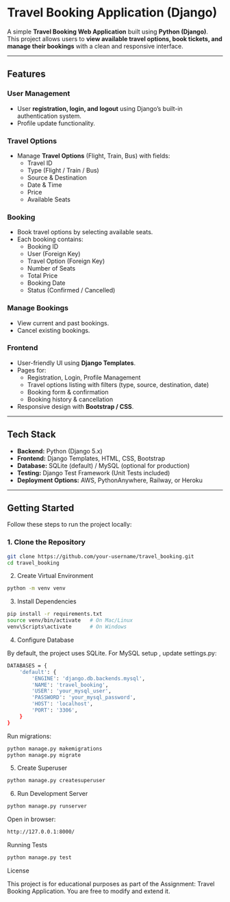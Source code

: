 #  Travel Booking Application (Django)

A simple **Travel Booking Web Application** built using **Python (Django)**.  
This project allows users to **view available travel options, book tickets, and manage their bookings** with a clean and responsive interface.

---


##  Features

###  User Management
- User **registration, login, and logout** using Django’s built-in authentication system.
- Profile update functionality.

###  Travel Options
- Manage **Travel Options** (Flight, Train, Bus) with fields:
  - Travel ID  
  - Type (Flight / Train / Bus)  
  - Source & Destination  
  - Date & Time  
  - Price  
  - Available Seats  

###  Booking
- Book travel options by selecting available seats.  
- Each booking contains:
  - Booking ID  
  - User (Foreign Key)  
  - Travel Option (Foreign Key)  
  - Number of Seats  
  - Total Price  
  - Booking Date  
  - Status (Confirmed / Cancelled)  

###  Manage Bookings
- View current and past bookings.  
- Cancel existing bookings.  

###  Frontend
- User-friendly UI using **Django Templates**.  
- Pages for:
  - Registration, Login, Profile Management  
  - Travel options listing with filters (type, source, destination, date)  
  - Booking form & confirmation  
  - Booking history & cancellation  
- Responsive design with **Bootstrap / CSS**.

---

##  Tech Stack

- **Backend:** Python (Django 5.x)  
- **Frontend:** Django Templates, HTML, CSS, Bootstrap  
- **Database:** SQLite (default) / MySQL (optional for production)  
- **Testing:** Django Test Framework (Unit Tests included)  
- **Deployment Options:** AWS, PythonAnywhere, Railway, or Heroku  

---

##  Getting Started

Follow these steps to run the project locally:

### 1. Clone the Repository
```bash
git clone https://github.com/your-username/travel_booking.git
cd travel_booking
```
2. Create Virtual Environment
```bash
python -m venv venv
```
3. Install Dependencies
```bash
pip install -r requirements.txt
source venv/bin/activate   # On Mac/Linux
venv\Scripts\activate      # On Windows
```

4. Configure Database

By default, the project uses SQLite.
For MySQL setup , update settings.py:
```bash
DATABASES = {
    'default': {
        'ENGINE': 'django.db.backends.mysql',
        'NAME': 'travel_booking',
        'USER': 'your_mysql_user',
        'PASSWORD': 'your_mysql_password',
        'HOST': 'localhost',
        'PORT': '3306',
    }
}
```
Run migrations:
```bash
python manage.py makemigrations
python manage.py migrate
```
5. Create Superuser
```bash
python manage.py createsuperuser
```

6. Run Development Server
```bash
python manage.py runserver
```

Open in browser:
```bash
http://127.0.0.1:8000/
```

Running Tests
```bash
python manage.py test
```


License

This project is for educational purposes as part of the Assignment: Travel Booking Application.
You are free to modify and extend it.






















